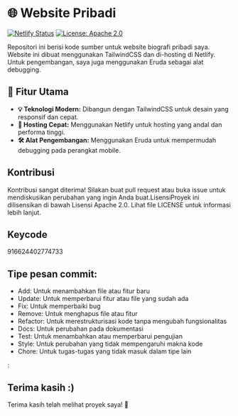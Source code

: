 # 🌐 Website Pribadi

[![Netlify Status](https://api.netlify.com/api/v1/badges/3fd792f9-cab7-4e4c-a307-9be48eeb9676/deploy-status)](https://app.netlify.com/sites/nature-company/deploys) 
[![License: Apache 2.0](https://img.shields.io/badge/License-Apache%202.0-blue.svg)](https://opensource.org/licenses/Apache-2.0)

Repositori ini berisi kode sumber untuk website biografi pribadi saya. Website ini dibuat menggunakan TailwindCSS dan di-hosting di Netlify. Untuk pengembangan, saya juga menggunakan Eruda sebagai alat debugging.

## 🌟 Fitur Utama

- **💡 Teknologi Modern:** Dibangun dengan TailwindCSS untuk desain yang responsif dan cepat.
- **🚀 Hosting Cepat:** Menggunakan Netlify untuk hosting yang andal dan performa tinggi.
- **🛠️ Alat Pengembangan:** Menggunakan Eruda untuk mempermudah debugging pada perangkat mobile.

## Kontribusi

Kontribusi sangat diterima! Silakan buat pull request atau buka issue untuk mendiskusikan perubahan yang ingin Anda buat.LisensiProyek ini dilisensikan di bawah Lisensi Apache 2.0. Lihat file LICENSE untuk informasi lebih lanjut.

## Keycode
916624402774733

## Tipe pesan commit:
 - Add: Untuk menambahkan file atau fitur baru
 - Update: Untuk memperbarui fitur atau file yang sudah ada
 - Fix: Untuk memperbaiki bug
 - Remove: Untuk menghapus file atau fitur
 - Refactor: Untuk merestrukturisasi kode tanpa mengubah fungsionalitas
 - Docs: Untuk perubahan pada dokumentasi
 - Test: Untuk menambahkan atau memperbarui pengujian
 - Style: Untuk perubahan yang tidak mempengaruhi makna kode
 - Chore: Untuk tugas-tugas yang tidak masuk dalam tipe lain

<Tipe>: <Ringkasan>

<Deskripsi opsional>



## Terima kasih :)
Terima kasih telah melihat proyek saya! 🚀